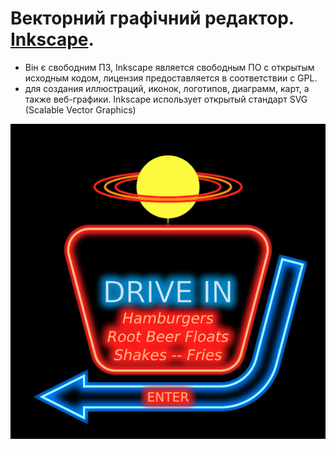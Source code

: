 # Векторний графічний редактор. [Inkscape](https://inkscape.org/ru/).



- Він є свободним ПЗ, Inkscape является свободным ПО с открытым исходным кодом, лицензия предоставляется в соответствии с GPL.
- для создания иллюстраций, иконок, логотипов, диаграмм, карт, а также веб-графики. Inkscape использует открытый стандарт SVG (Scalable Vector Graphics)

![svg](./../img/Saturn2.svg)

